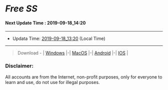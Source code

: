 
# *Free SS*

#### Next Update Time : 2019-09-18_14:20

---
* Updata Time: [2019-09-18_13:20](https://github.com/Geek-007/free-SS/blob/master/2019-09-18_13:20_FreeSS.txt) (Local Time)
---

> Download - | [Windows](https://github.com/shadowsocks/shadowsocks-windows/releases) |-| [MacOS](https://github.com/shadowsocks/shadowsocks-iOS/releases) |-| [Android](https://github.com/shadowsocks/shadowsocks-android/releases) |-| [IOS](https://itunes.apple.com/us/) |

### Disclaimer:
All accounts are from the Internet, non-profit purposes, only for everyone to learn and use, do not use for illegal purposes.
<br>
